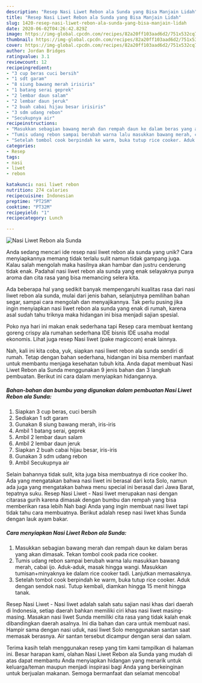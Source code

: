 ```yaml
---
description: "Resep Nasi Liwet Rebon ala Sunda yang Bisa Manjain Lidah"
title: "Resep Nasi Liwet Rebon ala Sunda yang Bisa Manjain Lidah"
slug: 1420-resep-nasi-liwet-rebon-ala-sunda-yang-bisa-manjain-lidah
date: 2020-06-02T04:26:42.829Z
image: https://img-global.cpcdn.com/recipes/82a20ff103aad6d2/751x532cq70/nasi-liwet-rebon-ala-sunda-foto-resep-utama.jpg
thumbnail: https://img-global.cpcdn.com/recipes/82a20ff103aad6d2/751x532cq70/nasi-liwet-rebon-ala-sunda-foto-resep-utama.jpg
cover: https://img-global.cpcdn.com/recipes/82a20ff103aad6d2/751x532cq70/nasi-liwet-rebon-ala-sunda-foto-resep-utama.jpg
author: Jordan Bridges
ratingvalue: 3.1
reviewcount: 12
recipeingredient:
- "3 cup beras cuci bersih"
- "1 sdt garam"
- "8 siung bawang merah irisiris"
- "1 batang serai geprek"
- "2 lembar daun salam"
- "2 lembar daun jeruk"
- "2 buah cabai hijau besar irisiris"
- "3 sdm udang rebon"
- "Secukupnya air"
recipeinstructions:
- "Masukkan sebagian bawang merah dan rempah daun ke dalam beras yang akan dimasak. Tekan tombol cook pada rice cooker."
- "Tumis udang rebon sampai berubah warna lalu masukkan bawang merah, cabai ijo. Aduk-aduk, masak hingga wangi. Masukkan tumisan+minyaknya ke dalam rice cooker tadi. Lanjutkan memasaknya."
- "Setelah tombol cook berpindah ke warm, buka tutup rice cooker. Aduk dengan sendok nasi. Tutup kembali, diamkan hingga 15 menit hingga tanak."
categories:
- Resep
tags:
- nasi
- liwet
- rebon

katakunci: nasi liwet rebon 
nutrition: 274 calories
recipecuisine: Indonesian
preptime: "PT25M"
cooktime: "PT32M"
recipeyield: "1"
recipecategory: Lunch

---
```



![Nasi Liwet Rebon ala Sunda](https://img-global.cpcdn.com/recipes/82a20ff103aad6d2/751x532cq70/nasi-liwet-rebon-ala-sunda-foto-resep-utama.jpg)

Anda sedang mencari ide resep nasi liwet rebon ala sunda yang unik? Cara menyiapkannya memang tidak terlalu sulit namun tidak gampang juga. Kalau salah mengolah maka hasilnya akan hambar dan justru cenderung tidak enak. Padahal nasi liwet rebon ala sunda yang enak selayaknya punya aroma dan cita rasa yang bisa memancing selera kita.

Ada beberapa hal yang sedikit banyak mempengaruhi kualitas rasa dari nasi liwet rebon ala sunda, mulai dari jenis bahan, selanjutnya pemilihan bahan segar, sampai cara mengolah dan menyajikannya. Tak perlu pusing jika ingin menyiapkan nasi liwet rebon ala sunda yang enak di rumah, karena asal sudah tahu triknya maka hidangan ini bisa menjadi sajian spesial.

Poko nya hari ini makan enak sederhana tapi Resep cara membuat kentang goreng crispy ala rumahan sederhana IDE bisnis IDE usaha modal ekonomis. Lihat juga resep Nasi liwet (pake magiccom) enak lainnya.


Nah, kali ini kita coba, yuk, siapkan nasi liwet rebon ala sunda sendiri di rumah. Tetap dengan bahan sederhana, hidangan ini bisa memberi manfaat untuk membantu menjaga kesehatan tubuh kita. Anda dapat membuat Nasi Liwet Rebon ala Sunda menggunakan 9 jenis bahan dan 3 langkah pembuatan. Berikut ini cara dalam menyiapkan hidangannya.

<!--inarticleads1-->

##### Bahan-bahan dan bumbu yang digunakan dalam pembuatan Nasi Liwet Rebon ala Sunda:

1. Siapkan 3 cup beras, cuci bersih
1. Sediakan 1 sdt garam
1. Gunakan 8 siung bawang merah, iris-iris
1. Ambil 1 batang serai, geprek
1. Ambil 2 lembar daun salam
1. Ambil 2 lembar daun jeruk
1. Siapkan 2 buah cabai hijau besar, iris-iris
1. Gunakan 3 sdm udang rebon
1. Ambil Secukupnya air


Selain bahannya tidak sulit, kita juga bisa membuatnya di rice cooker lho. Ada yang mengatakan bahwa nasi liwet ini berasal dari kota Solo, namun ada juga yang mengatakan bahwa menu special ini berasal dari Jawa Barat, tepatnya suku. Resep Nasi Liwet - Nasi liwet merupakan nasi dengan citarasa gurih karena dimasak dengan bumbu dan rempah yang bisa memberikan rasa lebih Nah bagi Anda yang ingin membuat nasi liwet tapi tidak tahu cara membuatnya. Berikut adalah resep nasi liwet khas Sunda dengan lauk ayam bakar. 

<!--inarticleads2-->

##### Cara menyiapkan Nasi Liwet Rebon ala Sunda:

1. Masukkan sebagian bawang merah dan rempah daun ke dalam beras yang akan dimasak. Tekan tombol cook pada rice cooker.
1. Tumis udang rebon sampai berubah warna lalu masukkan bawang merah, cabai ijo. Aduk-aduk, masak hingga wangi. Masukkan tumisan+minyaknya ke dalam rice cooker tadi. Lanjutkan memasaknya.
1. Setelah tombol cook berpindah ke warm, buka tutup rice cooker. Aduk dengan sendok nasi. Tutup kembali, diamkan hingga 15 menit hingga tanak.


Resep Nasi Liwet - Nasi liwet adalah salah satu sajian nasi khas dari daerah di Indonesia, setiap daerah bahkan memiliki ciri khas nasi liwet masing-masing. Masakan nasi liwet Sunda memiliki cita rasa yang tidak kalah enak dibandingkan daerah asalnya. Ini dia bahan dan cara untuk membuat nasi. Hampir sama dengan nasi uduk, nasi liwet Solo menggunakan santan saat memasak berasnya. Air santan tersebut dicampur dengan serai dan salam. 

Terima kasih telah menggunakan resep yang tim kami tampilkan di halaman ini. Besar harapan kami, olahan Nasi Liwet Rebon ala Sunda yang mudah di atas dapat membantu Anda menyiapkan hidangan yang menarik untuk keluarga/teman maupun menjadi inspirasi bagi Anda yang berkeinginan untuk berjualan makanan. Semoga bermanfaat dan selamat mencoba!

